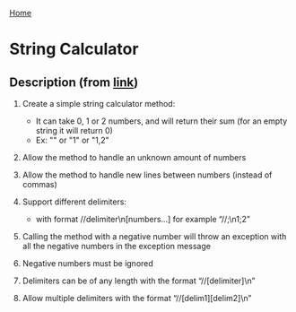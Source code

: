 [Home](https://github.com/Starterware/MyCraft)

# String Calculator 

## Description (from [link](http://osherove.com/tdd-kata-1/))

1. Create a simple string calculator method:
	* It can take 0, 1 or 2 numbers, and will return their sum (for an empty string it will return 0)
	* Ex: "" or "1" or "1,2"
	
2. Allow the method to handle an unknown amount of numbers

3. Allow the method to handle new lines between numbers (instead of commas)

4. Support different delimiters:
	* with format //delimiter\n[numbers...] for example “//;\n1;2”

5. Calling the method with a negative number will throw an exception with all the negative numbers in the exception message

6. Negative numbers must be ignored

7. Delimiters can be of any length with the format “//[delimiter]\n”

8. Allow multiple delimiters with the format “//[delim1][delim2]\n”
